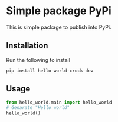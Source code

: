 # Simple package PyPi

This is simple package to publish into PyPi.

## Installation

Run the following to install

```
pip install hello-world-crock-dev
```

## Usage

```python
from hello_world.main import hello_world
# Genarate "Hello world"
hello_world()
```

